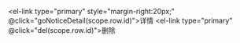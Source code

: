 <el-link type="primary" style="margin-right:20px;" @click="goNoticeDetail(scope.row.id)">详情<i class="el-icon-arrow-right"></i></el-link>
<el-link type="primary" @click="del(scope.row.id)">删除<i class="el-icon-delete"></i></el-link>